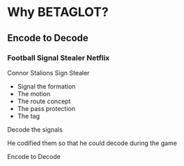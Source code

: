 # Why BETAGLOT?

## Encode to Decode

### Football Signal Stealer Netflix

 Connor Stalions Sign Stealer

- Signal the formation
- The motion
- The route concept
- The pass protection
- The tag

Decode the signals

He codified them so that he could decode during the game

Encode to Decode
